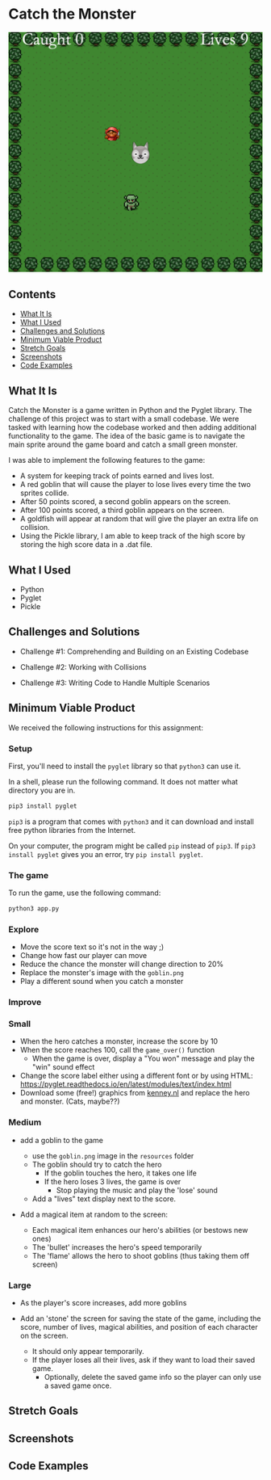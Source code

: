 # Catch the Monster
![Image description](resources/ctm.png)
## Contents
- [What It Is](#What-It-Is)
- [What I Used](#What-I-Used)
- [Challenges and Solutions](#Challenges-and-Solutions)
- [Minimum Viable Product](#Minimum-Viable-Product)
- [Stretch Goals](#Stretch-Goals)
- [Screenshots](#Screenshots)
- [Code Examples](#Code-Examples)
## What It Is
Catch the Monster is a game written in Python and the Pyglet library. The challenge of this project was to start with a small codebase. We were tasked with learning how the codebase worked and then adding additional functionality to the game. The idea of the basic game is to navigate the main sprite around the game board and catch a small green monster.

I was able to implement the following features to the game:
- A system for keeping track of points earned and lives lost.
- A red goblin that will cause the player to lose lives every time the two sprites collide.
- After 50 points scored, a second goblin appears on the screen.
- After 100 points scored, a third goblin appears on the screen.
- A goldfish will appear at random that will give the player an extra life on collision.
- Using the Pickle library, I am able to keep track of the high score by storing the high score data in a .dat file.
## What I Used
- Python
- Pyglet
- Pickle
## Challenges and Solutions
- Challenge #1: Comprehending and Building on an Existing Codebase

- Challenge #2: Working with Collisions

- Challenge #3: Writing Code to Handle Multiple Scenarios

## Minimum Viable Product
We received the following instructions for this assignment: 

### Setup

First, you'll need to install the `pyglet` library so that `python3` can use it.

In a shell, please run the following command. It does not matter what directory you are in.

```sh
pip3 install pyglet
```

`pip3` is a program that comes with `python3` and it can download and install free python libraries from the Internet.

On your computer, the program might be called `pip` instead of `pip3`. If `pip3 install pyglet` gives you an error, try `pip install pyglet`.

### The game

To run the game, use the following command:

```sh
python3 app.py
```


### Explore

- Move the score text so it's not in the way ;)
- Change how fast our player can move
- Reduce the chance the monster will change direction to 20%
- Replace the monster's image with the `goblin.png`
- Play a different sound when you catch a monster

### Improve

### Small

- When the hero catches a monster, increase the score by 10
- When the score reaches 100, call the `game_over()` function
    - When the game is over, display a "You won" message and play the "win" sound effect
- Change the score label either using a different font or by using HTML: https://pyglet.readthedocs.io/en/latest/modules/text/index.html
- Download some (free!) graphics from [kenney.nl](https://kenney.nl/assets?q=2d) and replace the hero and monster. (Cats, maybe??)

### Medium

- add a goblin to the game
    - use the `goblin.png` image in the `resources` folder
    - The goblin should try to catch the hero
        - If the goblin touches the hero, it takes one life
        - If the hero loses 3 lives, the game is over
            - Stop playing the music and play the 'lose' sound
    - Add a "lives" text display next to the score.

- Add a magical item at random to the screen:
    - Each magical item enhances our hero's abilities (or bestows new ones)
    - The 'bullet' increases the hero's speed temporarily
    - The 'flame' allows the hero to shoot goblins (thus taking them off screen)

### Large

- As the player's score increases, add more goblins

- Add an 'stone' the screen for saving the state of the game, including the score, number of lives, magical abilities, and position of each character on the screen.
    - It should only appear temporarily.
    - If the player loses all their lives, ask if they want to load their saved game.
        - Optionally, delete the saved game info so the player can only use a saved game once.

## Stretch Goals
## Screenshots
## Code Examples

